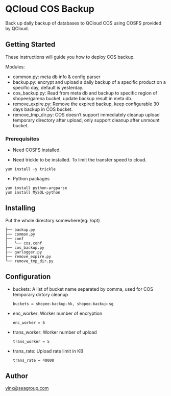 # QCloud COS Backup 

Back up daily backup of databases to QCloud COS using COSFS provided by QCloud.

## Getting Started

These instructions will guide you how to deploy COS backup.

Modules:
- common.py: meta db info & config parser
- backup.py: encrypt and upload a daily backup of a specific product on a specific day, default is yesterday.
- cos_backup.py: Read from meta db and backup to specific region of shopee/garena bucket, update backup result in meta db.
- remove_expire.py: Remove the expired backup, keep  configurable 30 days backup in COS bucket.
- remove_tmp_dir.py: COS doesn’t support immediately cleanup upload temporary directory after upload, only support cleanup after unmount bucket.


### Prerequisites

- Need COSFS installed.

- Need trickle to be installed. To limit the transfer speed to cloud.
```
yum install -y trickle
```
- Python packages
```
yum install python-argparse
yum install MySQL-python
```

## Installing
Put the whole directory somewhere(eg: /opt)
```
├── backup.py
├── common.py
├── conf
│   └── cos.conf
├── cos_backup.py
├── garlogger.py
├── remove_expire.py
└── remove_tmp_dir.py
```

## Configuration

- buckets: A list of bucket name separated by comma, used for COS temporary dirtory cleanup
  ```
  buckets = shopee-backup-hk, shopee-backup-sg
  ```

- enc_worker: Worker number of encryption
  ```
  enc_worker = 6
  ```
- trans_worker: Worker number of upload
  ```
  trans_worker = 5
  ```
- trans_rate: Upload rate limit in KB
  ```
  trans_rate = 40000
  ```


## Author
yinx@seagroup.com

